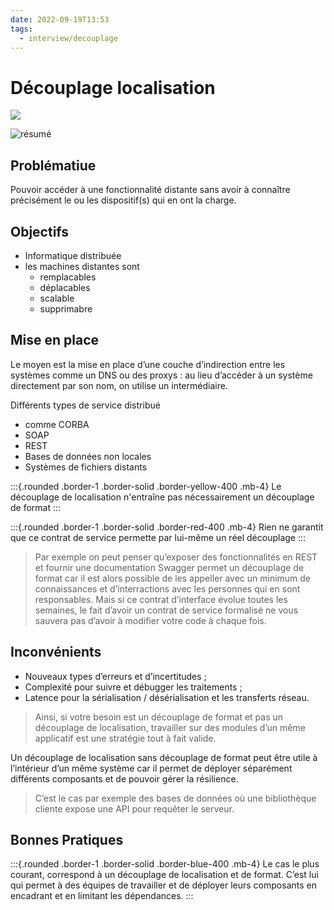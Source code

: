 ```yaml
---
date: 2022-09-19T13:53
tags:
  - interview/decouplage
---
```


# Découplage localisation


<img src="https://images.pexels.com/photos/2127869/pexels-photo-2127869.jpeg?auto=compress&cs=tinysrgb&fit=crop&h=627&w=1200"/>

![résumé](./static/decouplage/decouplage-localisation.png)

## Problématiue

Pouvoir accéder à une fonctionnalité distante sans avoir à connaître précisément le ou les dispositif(s) qui en ont la charge. 

## Objectifs

- Informatique distribuée 
- les machines distantes sont
  - remplacables
  - déplacables
  - scalable 
  - supprimabre

## Mise en place

Le moyen est la mise en place d’une couche d’indirection entre les systèmes comme un DNS ou des proxys : 
au lieu d’accéder à un système directement par son nom, on utilise un intermédiaire.

Différents types de service distribué
- comme CORBA 
- SOAP 
- REST
- Bases de données non locales
- Systèmes de fichiers distants


:::{.rounded .border-1 .border-solid .border-yellow-400  .mb-4}
Le découplage de localisation n'entraîne pas nécessairement un découplage de format
:::

:::{.rounded .border-1 .border-solid .border-red-400  .mb-4}
Rien ne garantit que ce contrat de service permette par lui-même un réel découplage
:::

> Par exemple on peut penser qu’exposer des fonctionnalités en REST et fournir une documentation Swagger permet un découplage de format car il est alors possible de les appeller avec un minimum de connaissances et d’interractions avec les personnes qui en sont responsables. Mais si ce contrat d’interface évolue toutes les semaines, le fait d’avoir un contrat de service formalisé ne vous sauvera pas d’avoir à modifier votre code à chaque fois.

## Inconvénients


- Nouveaux types d’erreurs et d’incertitudes ;
- Complexité pour suivre et débugger les traitements ;
- Latence pour la sérialisation / désérialisation et les transferts réseau.

> Ainsi, si votre besoin est un découplage de format et pas un découplage de localisation, travailler sur des modules d’un même applicatif est une stratégie tout à fait valide.

Un découplage de localisation sans découplage de format peut être utile à l’intérieur d’un même système car il permet de déployer séparément différents composants et de pouvoir gérer la résilience. 

> C’est le cas par exemple des bases de données où une bibliothèque cliente expose une API pour requêter le serveur.

## Bonnes Pratiques


:::{.rounded .border-1 .border-solid .border-blue-400  .mb-4}
Le cas le plus courant, correspond à un découplage de localisation et de format.
C’est lui qui permet à des équipes de travailler et de déployer leurs composants en encadrant et en limitant les dépendances.
:::



